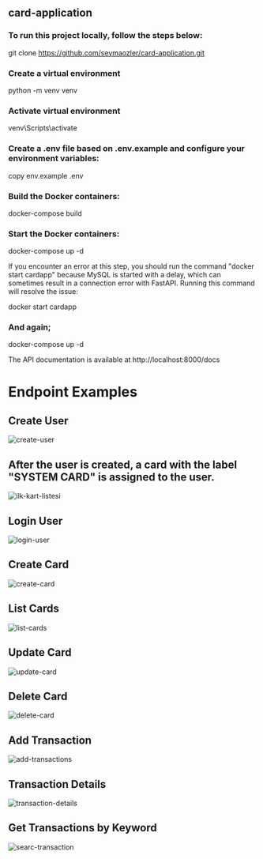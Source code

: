 ## card-application

### To run this project locally, follow the steps below:

git clone https://github.com/seymaozler/card-application.git

### Create a virtual environment

python -m venv venv

### Activate virtual environment

venv\Scripts\activate

### Create a .env file based on .env.example and configure your environment variables:

copy env.example .env

### Build the Docker containers:

docker-compose build

### Start the Docker containers:

docker-compose up -d

If you encounter an error at this step, you should run the command "docker start cardapp" because 
MySQL is started with a delay, which can sometimes result in a connection error with FastAPI. 
Running this command will resolve the issue:

docker start cardapp

### And again;
docker-compose up -d

The API documentation is available at http://localhost:8000/docs

# Endpoint Examples
## Create User
![create-user](https://github.com/seymaozler/card-application/assets/63790943/eaff879e-29ea-4f75-88f3-6b4e0101d699)

##  After the user is created, a card with the label "SYSTEM CARD" is assigned to the user.
![ilk-kart-listesi](https://github.com/seymaozler/card-application/assets/63790943/19b13986-60ec-43d9-8413-987ec8b8e0e5)


## Login User
![login-user](https://github.com/seymaozler/card-application/assets/63790943/c5426995-2fc7-4ae3-8051-df65b3e768ce)

## Create Card
![create-card](https://github.com/seymaozler/card-application/assets/63790943/4e8ed78a-d70d-477a-84cc-e9750c36be29)

## List Cards
![list-cards](https://github.com/seymaozler/card-application/assets/63790943/f7fe6e1d-b5bb-4d67-a9cf-0b6f9880339b)

## Update Card
![update-card](https://github.com/seymaozler/card-application/assets/63790943/12cf1bfb-1b24-42f7-a11d-38f59000f7e0)

## Delete Card
![delete-card](https://github.com/seymaozler/card-application/assets/63790943/c5ddb9b7-c86e-4b6d-aae0-92ff6ba9f7ec)

## Add Transaction
![add-transactions](https://github.com/seymaozler/card-application/assets/63790943/7a1b9c34-0cfe-428f-819e-dd049cda24dd)

## Transaction Details
![transaction-details](https://github.com/seymaozler/card-application/assets/63790943/bd5bd832-9577-4f84-a1b5-a8ced21d6f77)

## Get Transactions by Keyword
![searc-transaction](https://github.com/seymaozler/card-application/assets/63790943/93a03a03-2e6d-4c96-85d9-7a70001f4615)
